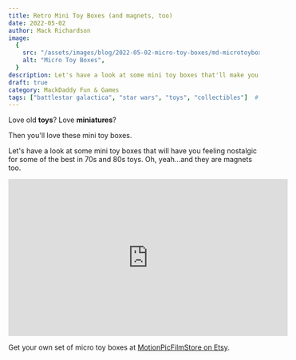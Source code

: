 ```yaml
---
title: Retro Mini Toy Boxes (and magnets, too)
date: 2022-05-02
author: Mack Richardson
image:
  {
    src: "/assets/images/blog/2022-05-02-micro-toy-boxes/md-microtoyboxes.jpg",
    alt: "Micro Toy Boxes",
  }
description: Let's have a look at some mini toy boxes that'll make you nostalgic for 70s and 80s toys. Oh, yeah...and they are magnets too.
draft: true
category: MackDaddy Fun & Games
tags: ["battlestar galactica", "star wars", "toys", "collectibles"]  # Add tags here
---
```


Love old **toys**? Love **miniatures**? 

Then you'll love these mini toy boxes.

Let's have a look at some mini toy boxes that will have you feeling nostalgic for some of the best in 70s and 80s toys. Oh, yeah...and they are magnets too.

<iframe width="560" height="315" src="https://www.youtube.com/embed/Q7nJ4qaHuEI" title="YouTube video player" frameborder="0" allow="accelerometer; autoplay; clipboard-write; encrypted-media; gyroscope; picture-in-picture; web-share" referrerpolicy="strict-origin-when-cross-origin" allowfullscreen></iframe>

Get your own set of micro toy boxes at <a href="https://www.etsy.com/uk/shop/MotionPicFilmStore?ref=shop-header-name&listing_id=1222863820&from_page=listing" target="_blank">MotionPicFilmStore on Etsy</a>.